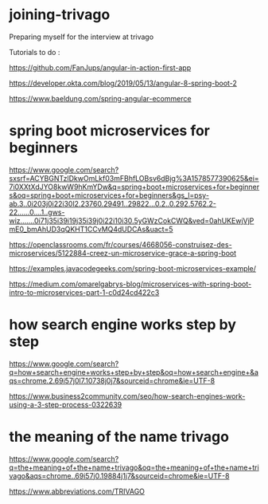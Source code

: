 # joining-trivago
Preparing myself for the interview at trivago

Tutorials to do :


https://github.com/FanJups/angular-in-action-first-app

https://developer.okta.com/blog/2019/05/13/angular-8-spring-boot-2

https://www.baeldung.com/spring-angular-ecommerce

# spring boot microservices for beginners

https://www.google.com/search?sxsrf=ACYBGNTzlDkwOmLkf03mFBhfLOBsv6dBjg%3A1578577390625&ei=7i0XXtXdJYO8kwW9hKmYDw&q=spring+boot+microservices+for+beginners&oq=spring+boot+microservices+for+beginners&gs_l=psy-ab.3..0i203j0i22i30l2.23760.29491..29822...0.2..0.292.5762.2-22......0....1..gws-wiz.......0i71j35i39i19j35i39j0i22i10i30.5yGWzCokCWQ&ved=0ahUKEwjVjPmE0_bmAhUD3qQKHT1CCvMQ4dUDCAs&uact=5

https://openclassrooms.com/fr/courses/4668056-construisez-des-microservices/5122884-creez-un-microservice-grace-a-spring-boot

https://examples.javacodegeeks.com/spring-boot-microservices-example/

https://medium.com/omarelgabrys-blog/microservices-with-spring-boot-intro-to-microservices-part-1-c0d24cd422c3

# how search engine works step by step

https://www.google.com/search?q=how+search+engine+works+step+by+step&oq=how+search+engine+&aqs=chrome.2.69i57j0l7.10738j0j7&sourceid=chrome&ie=UTF-8

https://www.business2community.com/seo/how-search-engines-work-using-a-3-step-process-0322639

# the meaning of the name trivago

https://www.google.com/search?q=the+meaning+of+the+name+trivago&oq=the+meaning+of+the+name+trivago&aqs=chrome..69i57j0.19884j1j7&sourceid=chrome&ie=UTF-8

https://www.abbreviations.com/TRIVAGO


